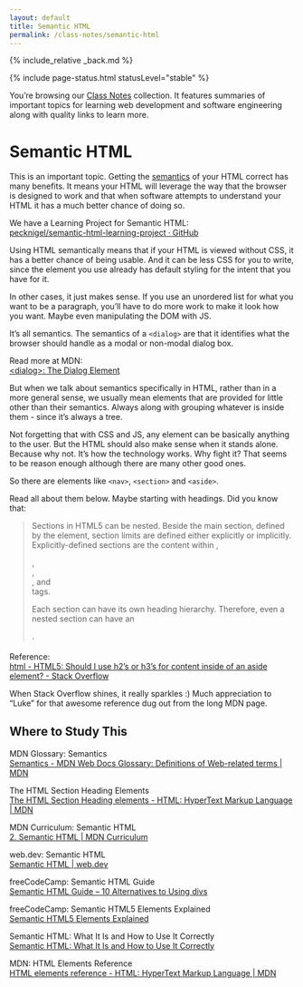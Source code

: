 ```yaml
---
layout: default
title: Semantic HTML
permalink: /class-notes/semantic-html
---
```


{% include_relative _back.md %}

{% include page-status.html statusLevel="stable" %}

You’re browsing our [Class Notes](/class-notes) collection. It features summaries of important topics for learning web development and software engineering along with quality links to learn more.

# Semantic HTML

This is an important topic. Getting the [semantics](https://developer.mozilla.org/en-US/docs/Glossary/Semantics) of your HTML correct has many benefits. It means your HTML will leverage the way that the browser is designed to work and that when software attempts to understand your HTML it has a much better chance of doing so.

We have a Learning Project for Semantic HTML:    
[pecknigel/semantic-html-learning-project · GitHub](https://github.com/pecknigel/semantic-html-learning-project)

Using HTML semantically means that if your HTML is viewed without CSS, it has a better chance of being usable. And it can be less CSS for you to write, since the element you use already has default styling for the intent that you have for it.

In other cases, it just makes sense. If you use an unordered list for what you want to be a paragraph, you’ll have to do more work to make it look how you want. Maybe even manipulating the DOM with JS.

It’s all semantics. The semantics of a `<dialog>` are that it identifies what the browser should handle as a modal or non-modal dialog box.

Read more at MDN:    
[&lt;dialog>: The Dialog Element](https://developer.mozilla.org/en-US/docs/Web/HTML/Element/dialog)

But when we talk about semantics specifically in HTML, rather than in a more general sense, we usually mean elements that are provided for little other than their semantics. Always along with grouping whatever is inside them - since it’s always a tree.

Not forgetting that with CSS and JS, any element can be basically anything to the user. But the HTML should also make sense when it stands alone. Because why not. It’s how the technology works. Why fight it? That seems to be reason enough although there are many other good ones.

So there are elements like `<nav>`, `<section>` and `<aside>`.

Read all about them below. Maybe starting with headings. Did you know that:

> Sections in HTML5 can be nested. Beside the main section, defined by the element, section limits are defined either explicitly or implicitly. Explicitly-defined sections are the content within <body>, <section>, <article>, <aside>, and <nav> tags.
> 
> Each section can have its own heading hierarchy. Therefore, even a nested section can have an <h1>.

Reference:    
[html - HTML5: Should I use h2’s or h3’s for content inside of an aside element? - Stack Overflow](https://stackoverflow.com/a/53937288)

When Stack Overflow shines, it really sparkles :) Much appreciation to “Luke” for that awesome reference dug out from the long MDN page.

## Where to Study This

MDN Glossary: Semantics    
[Semantics - MDN Web Docs Glossary: Definitions of Web-related terms | MDN](https://developer.mozilla.org/en-US/docs/Glossary/Semantics)

The HTML Section Heading Elements    
[The HTML Section Heading elements - HTML: HyperText Markup Language | MDN](https://developer.mozilla.org/en-US/docs/Web/HTML/Element/Heading_Elements#The_HTML5_outline_algorithm)

MDN Curriculum: Semantic HTML    
[2. Semantic HTML | MDN Curriculum](https://developer.mozilla.org/en-US/curriculum/core/semantic-html/)

web.dev: Semantic HTML    
[Semantic HTML | web.dev](https://web.dev/learn/html/semantic-html/)

freeCodeCamp: Semantic HTML Guide    
[Semantic HTML Guide – 10 Alternatives to Using divs](https://www.freecodecamp.org/news/semantic-html-alternatives-to-using-divs/)

freeCodeCamp: Semantic HTML5 Elements Explained    
[Semantic HTML5 Elements Explained](https://www.freecodecamp.org/news/semantic-html5-elements/)

Semantic HTML: What It Is and How to Use It Correctly    
[Semantic HTML: What It Is and How to Use It Correctly](https://www.semrush.com/blog/semantic-html5-guide/)

MDN: HTML Elements Reference    
[HTML elements reference - HTML: HyperText Markup Language | MDN](https://developer.mozilla.org/en-US/docs/Web/HTML/Element)
